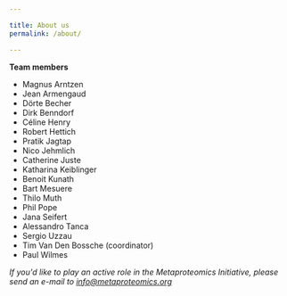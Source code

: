 ```yaml
---

title: About us
permalink: /about/

---
```


**Team members**

* Magnus Arntzen
* Jean Armengaud
* Dörte Becher
* Dirk Benndorf
* Céline Henry
* Robert Hettich
* Pratik Jagtap
* Nico Jehmlich
* Catherine Juste
* Katharina Keiblinger
* Benoit Kunath
* Bart Mesuere
* Thilo Muth
* Phil Pope
* Jana Seifert
* Alessandro Tanca
* Sergio Uzzau
* Tim Van Den Bossche (coordinator)
* Paul Wilmes

*If you'd like to play an active role in the Metaproteomics Initiative, please send an e-mail to [info@metaproteomics.org](mailto:info@metaproteomics.org)*

